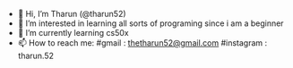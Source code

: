 - 👋 Hi, I’m Tharun (@tharun52)
- 👀 I’m interested in learning all sorts of programing since i am a beginner
- 🌱 I’m currently learning cs50x
- 📫 How to reach me:
        #gmail : thetharun52@gmail.com 
        #instagram : tharun.52
        
<!---
tharun52/tharun52 is a ✨ special ✨ repository because its `README.md` (this file) appears on your GitHub profile.
You can click the Preview link to take a look at your changes.
--->

